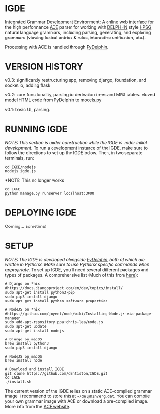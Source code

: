 # IGDE
Integrated Grammar Development Environment: A online web interface for the high performance [ACE](http://sweaglesw.org/linguistics/ace/) parser for working with [DELPH-IN](http://www.delph-in.net) style [HPSG](https://en.wikipedia.org/wiki/Head-driven_phrase_structure_grammar) natural language grammars, including parsing, generating, and exploring grammars (viewing lexical entries & rules, interactive unification, etc.).

Processing with ACE is handled through [PyDelphin](https://github.com/goodmami/pydelphin).

# VERSION HISTORY
v0.3: significantly restructuring app, removing django, foundation, and socket.io, adding flask

v0.2: core functionality, parsing to derivation trees and MRS tables. Moved model HTML code from PyDelphin to models.py

v0.1: basic UI, parsing.


# RUNNING IGDE
*NOTE: This section is under construction while the IGDE is under initial development.*
To run a development instance of the IGDE, make sure to follow the directions to set up the IGDE below. Then, in two separate terminals, run:

```
cd IGDE/nodejs
nodejs igde.js
```

*NOTE: This no longer works
```
cd IGDE
python manage.py runserver localhost:3000
```

# DEPLOYING IGDE
Coming... sometime!

# SETUP
*NOTE: The IGDE is developed alongside [PyDelphin](https://github.com/goodmami/pydelphin), both of which are written in Python3. Make sure to use Python3 specific commands when appropriate.*
To set up IGDE, you'll need several different packages and types of packages. A comprehensive list (Much of this from [here](http://www.maxburstein.com/blog/realtime-django-using-nodejs-and-socketio/)):

```
# Django on *nix
#https://docs.djangoproject.com/en/dev/topics/install/
sudo apt-get install python3-pip
sudo pip3 install django
sudo apt-get install python-software-properties

# NodeJS on *nix
#https://github.com/joyent/node/wiki/Installing-Node.js-via-package-manager
sudo add-apt-repository ppa:chris-lea/node.js
sudo apt-get update
sudo apt-get install nodejs

# Django on macOS
brew install python3
sudo pip3 install django

# NodeJS on macOS
brew install node

# Download and install IGDE
git clone https://github.com/dantiston/IGDE.git
cd IGDE
./install.sh
```

The current version of the IGDE relies on a static ACE-compiled grammar image. I recommend to store this at `~/delphin/erg.dat`. You can compile your own grammar image with ACE or download a pre-compiled image. More info from the [ACE website](http://sweaglesw.org/linguistics/ace/).
